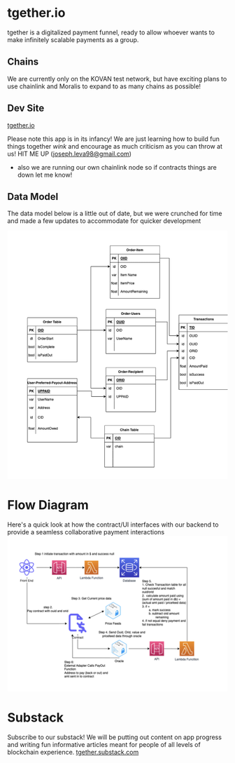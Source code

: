 # tgether.io

tgether is a digitalized payment funnel, ready to allow whoever wants to make infinitely scalable payments as a group. 

## Chains

We are currently only on the KOVAN test network, but have exciting plans to use chainlink and Moralis to expand to as many chains as possible! 


## Dev Site
[tgether.io](https://tgether.io)


Please note this app is in its infancy! We are just learning how to build fun things together *wink* and encourage as much criticism as you can throw at us! HIT ME UP (joseph.leva98@gmail.com)

- also we are running our own chainlink node so if contracts things are down let me know! 

## Data Model
The data model below is a little out of date, but we were crunched for time and made a few updates to accommodate for quicker development

![There Should be a Diagram Picture Here](https://github.com/JosephLeva/tgetherio/blob/main/Images/datadiagram.png)

# Flow Diagram
Here's a quick look at how the contract/UI interfaces with our backend to provide a seamless collaborative payment interactions 
![There Should be a Flow Picture Here](https://github.com/JosephLeva/tgetherio/blob/main/Images/flow.png)

# Substack

Subscribe to our substack! We will be putting out content on app progress and writing fun informative articles meant for people of all levels of blockchain experience. 
[tgether.substack.com](https://tgether.substack.com/)


